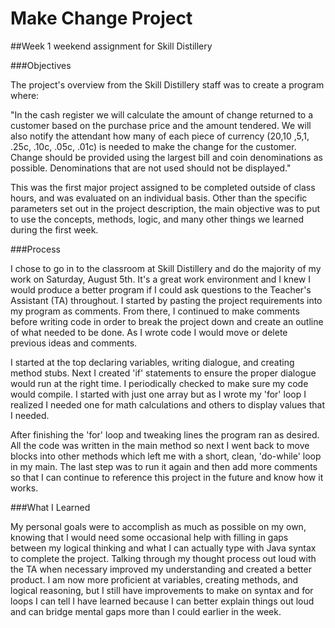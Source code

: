 # Make Change Project
##Week 1 weekend assignment for Skill Distillery

###Objectives

The project's overview from the Skill Distillery staff was to create a program where:

"In the cash register we will calculate the amount of change returned to a customer based on the purchase price and the amount tendered. We will also notify the attendant how many of each piece of currency ($20 ,$10 ,$5 ,$1, .25c, .10c, .05c, .01c) is needed to make the change for the customer. Change should be provided using the largest bill and coin denominations as possible. Denominations that are not used should not be displayed." 

This was the first major project assigned to be completed outside of class hours, and was evaluated on an individual basis. Other than the specific parameters set out in the project description, the main objective was to put to use the concepts, methods, logic, and many other things we learned during the first week. 

###Process

I chose to go in to the classroom at Skill Distillery and do the majority of my work on Saturday, August 5th. It's a great work environment and I knew I would produce a better program if I could ask questions to the Teacher's Assistant (TA) throughout. I started by pasting the project requirements into my program as comments. From there, I continued to make comments before writing code in order to break the project down and create an outline of what needed to be done. As I wrote code I would move or delete previous ideas and comments.

I started at the top declaring variables, writing dialogue, and creating method stubs. Next I created 'if' statements to ensure the proper dialogue would run at the right time. I periodically checked to make sure my code would compile. I started with just one array but as I wrote my 'for' loop I realized I needed one for math calculations and others to display values that I needed. 

After finishing the 'for' loop and tweaking lines the program ran as desired. All the code was written in the main method so next I went back to move blocks into other methods which left me with a short, clean, 'do-while' loop in my main. The last step was to run it again and then add more comments so that I can continue to reference this project in the future and know how it works.

###What I Learned

My personal goals were to accomplish as much as possible on my own, knowing that I would need some occasional help with filling in gaps between my logical thinking and what I can actually type with Java syntax to complete the project. Talking through my thought process out loud with the TA when necessary improved my understanding and created a better product. I am now more proficient at variables, creating methods, and logical reasoning, but I still have improvements to make on syntax and for loops I can tell I have learned because I can better explain things out loud and can bridge mental gaps more than I could earlier in the week. 